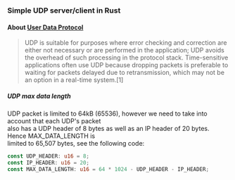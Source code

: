 ### Simple UDP server/client in Rust

#### About [User Data Protocol](https://en.wikipedia.org/wiki/User_Datagram_Protocol)

> UDP is suitable for purposes where error checking and correction are either not necessary or are performed in the application; UDP avoids the overhead of such processing in the protocol stack. Time-sensitive applications often use UDP because dropping packets is preferable to waiting for packets delayed due to retransmission, which may not be an option in a real-time system.[1]

##### UDP max data length

UDP packet is limited to 64kB (65536), however we need to take into account that each UDP's packet  
also has a UDP header of 8 bytes as well as an IP header of 20 bytes. Hence MAX_DATA_LENGTH is  
limited to 65,507 bytes, see the following code:

```rs
const UDP_HEADER: u16 = 8;
const IP_HEADER: u16 = 20;
const MAX_DATA_LENGTH: u16 = 64 * 1024 - UDP_HEADER - IP_HEADER;
```